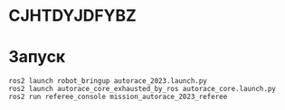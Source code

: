 # CJHTDYJDFYBZ
# Запуск
```
ros2 launch robot_bringup autorace_2023.launch.py
ros2 launch autorace_core_exhausted_by_ros autorace_core.launch.py
ros2 run referee_console mission_autorace_2023_referee
```
